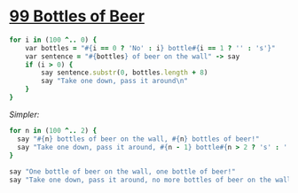 [1]: http://rosettacode.org/wiki/99_Bottles_of_Beer

# [99 Bottles of Beer][1]

```ruby
for i in (100 ^.. 0) {
    var bottles = "#{i == 0 ? 'No' : i} bottle#{i == 1 ? '' : 's'}"
    var sentence = "#{bottles} of beer on the wall" -> say
    if (i > 0) {
        say sentence.substr(0, bottles.length + 8)
        say "Take one down, pass it around\n"
    }
}
```


*Simpler:*

```ruby
for n in (100 ^.. 2) {
  say "#{n} bottles of beer on the wall, #{n} bottles of beer!"
  say "Take one down, pass it around, #{n - 1} bottle#{n > 2 ? 's' : ''} of beer on the wall.\n"
}
 
say "One bottle of beer on the wall, one bottle of beer!"
say "Take one down, pass it around, no more bottles of beer on the wall."
```
